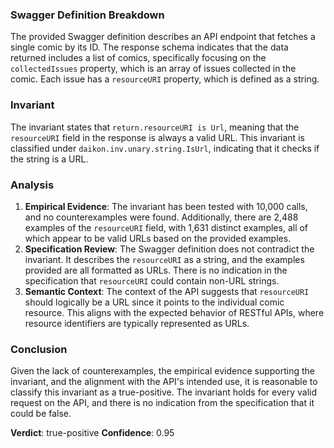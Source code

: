 ### Swagger Definition Breakdown
The provided Swagger definition describes an API endpoint that fetches a single comic by its ID. The response schema indicates that the data returned includes a list of comics, specifically focusing on the `collectedIssues` property, which is an array of issues collected in the comic. Each issue has a `resourceURI` property, which is defined as a string.

### Invariant
The invariant states that `return.resourceURI is Url`, meaning that the `resourceURI` field in the response is always a valid URL. This invariant is classified under `daikon.inv.unary.string.IsUrl`, indicating that it checks if the string is a URL.

### Analysis
1. **Empirical Evidence**: The invariant has been tested with 10,000 calls, and no counterexamples were found. Additionally, there are 2,488 examples of the `resourceURI` field, with 1,631 distinct examples, all of which appear to be valid URLs based on the provided examples.
2. **Specification Review**: The Swagger definition does not contradict the invariant. It describes the `resourceURI` as a string, and the examples provided are all formatted as URLs. There is no indication in the specification that `resourceURI` could contain non-URL strings.
3. **Semantic Context**: The context of the API suggests that `resourceURI` should logically be a URL since it points to the individual comic resource. This aligns with the expected behavior of RESTful APIs, where resource identifiers are typically represented as URLs.

### Conclusion
Given the lack of counterexamples, the empirical evidence supporting the invariant, and the alignment with the API's intended use, it is reasonable to classify this invariant as a true-positive. The invariant holds for every valid request on the API, and there is no indication from the specification that it could be false. 

**Verdict**: true-positive
**Confidence**: 0.95
